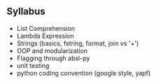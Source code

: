 ## Syllabus

* List Comprehension
* Lambda Expression
* Strings (basics, fstring, format, join vs '+')
* OOP and modularization
* Flagging through absl-py
* unit testing
* python coding convention (google style, yapf)
